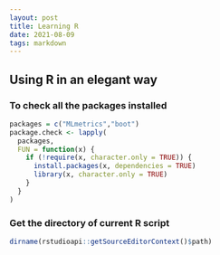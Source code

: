 ```yaml
---
layout: post
title: Learning R
date: 2021-08-09
tags: markdown    
---
```


## Using R in an elegant way

### To check all the packages installed
```R
packages = c("MLmetrics","boot")
package.check <- lapply(
  packages,
  FUN = function(x) {
    if (!require(x, character.only = TRUE)) {
      install.packages(x, dependencies = TRUE)
      library(x, character.only = TRUE)
    }
  }
)
```

### Get the directory of current R script
```R
dirname(rstudioapi::getSourceEditorContext()$path)
```